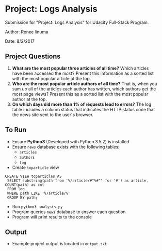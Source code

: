 # Project: Logs Analysis

Submission for "Project: Logs Analysis" for Udacity Full-Stack Program.

Author: Renee Iinuma

Date: 8/2/2017

## Project Questions
1. **What are the most popular three articles of all time?** Which articles have been accessed the most? Present this information as a sorted list with the most popular article at the top.
2. **Who are the most popular article authors of all time?** That is, when you sum up all of the articles each author has written, which authors get the most page views? Present this as a sorted list with the most popular author at the top.
3. **On which days did more than 1% of requests lead to errors?** The log table includes a column status that indicates the HTTP status code that the news site sent to the user's browser.

## To Run

- Ensure **Python3** (Developed with Python 3.5.2) is installed
- Ensure `news` database exists with the following tables:
  * `articles`
  * `authors`
  * `log`
- Create `toparticle` view
``` 
CREATE VIEW toparticles AS 
 SELECT substring(path from '%/article/#"%#"' for '#') as article, COUNT(path) as cnt
 FROM log 
 WHERE path LIKE '%/article/%' 
 GROUP BY path;
```
- Run `python3 analysis.py`
- Program queries `news` database to answer each question
- Program will print results to the console

## Output
- Example project output is located in `output.txt`
